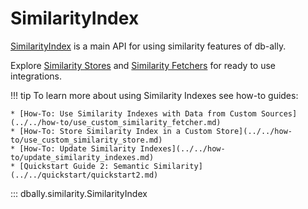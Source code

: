 # SimilarityIndex

[SimilarityIndex](../../concepts/similarity_indexes.md) is a main API for using similarity features of db-ally.

Explore [Similarity Stores](./similarity_store/index.md) and [Similarity Fetchers](./similarity_fetcher/index.md) for ready to use integrations.

!!! tip
    To learn more about using Similarity Indexes see how-to guides:

    * [How-To: Use Similarity Indexes with Data from Custom Sources](../../how-to/use_custom_similarity_fetcher.md)
    * [How-To: Store Similarity Index in a Custom Store](../../how-to/use_custom_similarity_store.md)
    * [How-To: Update Similarity Indexes](../../how-to/update_similarity_indexes.md)
    * [Quickstart Guide 2: Semantic Similarity](../../quickstart/quickstart2.md)

::: dbally.similarity.SimilarityIndex
